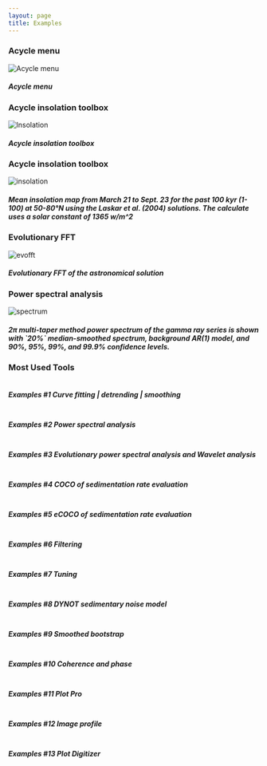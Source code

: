 ```yaml
---
layout: page
title: Examples
--- 
```


<section id = "project">
    <section id = "gui">
        <div class ="divider"></div>
        <div class = "container">
            <div id = "imaging">
                <div class="heading">
                        <h3>Acycle menu</h3>
                </div>
                <img src="images/1.-acycle-menuscutslow.gif" alt ="Acycle menu">
                <h5> Acycle menu</h5>
            </div>
        </div>
    </section>
    <section id = "insolation">
        <div class ="divider"></div>
        <div class = "container">
            <div id = "imaging">
                <div class="heading">
                        <h3>Acycle insolation toolbox</h3>
                </div>
                <img src="images/2.acycle-insolationS.gif" alt ="Insolation">
                <h5> Acycle insolation toolbox</h5>
            </div>
        </div>
    </section>
    <section id = "inso">
        <div class ="divider"></div>
        <div class = "container">
            <div id = "imaging">
                <div class="heading">
                        <h3>Acycle insolation toolbox</h3>
                </div>
                <img src="images/Insol-t-1-100ka-day-80-264-lat-50-80-meandaily-La04.gif" alt ="insolation">
                <h5> Mean insolation map from March 21 to Sept. 23 for the past 100 kyr (1-100) at 50-80°N using the Laskar et al. (2004) solutions. The calculate uses a solar constant of 1365 w/m^2</h5>
            </div>
        </div>
    </section>
    <section id = "evofft">
        <div class ="divider"></div>
        <div class = "container">
            <div id = "imaging">
                <div class="heading">
                        <h3>Evolutionary FFT</h3>
                </div>
                <img src="images/6.2.la04-evofft.result.png" alt ="evofft">
                <h5> Evolutionary FFT of the astronomical solution</h5>
            </div>
        </div>
    </section>
    <section id = "spectral">
        <div class ="divider"></div>
        <div class = "container">
            <div id = "imaging">
                <div class="heading">
                        <h3>Power spectral analysis</h3>
                </div>
                <img src="images/6.3.wayao.spectral.result.png" alt ="spectrum">
                <h5> 2π multi-taper method power spectrum of the gamma ray series is shown with `20%` median-smoothed spectrum, background AR(1) model, and 90%, 95%, 99%,  and 99.9% confidence levels.</h5>
            </div>
        </div>
    </section>
    <section id = "Tools">
        <div class ="divider"></div>
        <div class = "container">
            <div id = "imaging">
                <div class="heading">
                        <h3>Most Used Tools</h3>
                </div>
                <img src="images/Slide1.jpeg" alt ="">
                <h5> Examples #1 Curve fitting | detrending | smoothing</h5>
                <p></p>
                <img src="images/Slide2.jpeg" alt ="">
                <h5> Examples #2 Power spectral analysis</h5>
                <p></p>
                <img src="images/Slide3.jpeg" alt ="">
                <h5> Examples #3 Evolutionary power spectral analysis and Wavelet analysis</h5>
                <p></p>
                <img src="images/Slide4.jpeg" alt ="">
                <h5> Examples #4 COCO of sedimentation rate evaluation</h5>
                <p></p>
                <img src="images/Slide5.jpeg" alt ="">
                <h5> Examples #5 eCOCO of sedimentation rate evaluation</h5>
                <p></p>
                <img src="images/Slide6.jpeg" alt ="">
                <h5> Examples #6 Filtering</h5>
                <p></p>
                <img src="images/Slide7.jpeg" alt ="">
                <h5> Examples #7 Tuning</h5>
                <p></p>
                <img src="images/Slide8.jpeg" alt ="">
                <h5> Examples #8 DYNOT sedimentary noise model</h5>
                <p></p>
                <img src="images/Slide9.jpeg" alt ="">
                <h5> Examples #9 Smoothed bootstrap</h5>
                <p></p>
                <img src="images/Slide10.jpeg" alt ="">
                <h5> Examples #10 Coherence and phase</h5>
                <p></p>
                <img src="images/Slide11.jpeg" alt ="">
                <h5> Examples #11 Plot Pro</h5>
                <p></p>
                <img src="images/Slide12.jpeg" alt ="">
                <h5> Examples #12 Image profile</h5>
                <p></p>
                <img src="images/Slide13.jpeg" alt ="">
                <h5> Examples #13 Plot Digitizer</h5>
                <p></p>
            </div>
        </div>
    </section>
</section>
